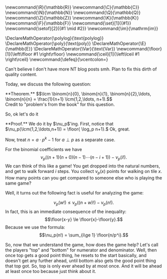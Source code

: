 \newcommand{\R}{\mathbb{R}}
\newcommand{\C}{\mathbb{C}}
\newcommand{\N}{\mathbb{N}}
\newcommand{\Q}{\mathbb{Q}}
\newcommand{\Z}{\mathbb{Z}}
\newcommand{\K}{\mathbb{K}}
\newcommand{\F}{\mathbb{F}}
\newcommand{\set}[1]{\{#1\}}
\newcommand{\setof}[2]{\{#1 \mid #2\}}
\newcommand{\im}{\mathrm{im}}

\DeclareMathOperator{\polylog}{\text{polylog}}
\DeclareMathOperator{\poly}{\text{poly}}
\DeclareMathOperator{\E}{\mathbb{E}}
\DeclareMathOperator{\Var}{\text{Var}}
\newcommand{\floor}[1]{\left\lfloor #1 \right\rfloor}
\newcommand{\ceil}[1]{\left\lceil #1 \right\rceil}
\newcommand{\defeq}{\vcentcolon=}



Can't believe I don't have more NT blog posts smh. Plan to fix
this dirth of quality content.

Today, we discuss the following question:
<div class="thm envbox">**Theorem.**
$$\lcm \binom{n}{0}, \binom{n}{1}, \binom{n}{2},\ldots, \binom{n}{n} = \frac{1}{n+1} \lcm(1,2,\ldots, n+1).$$
</div>
Credit to "problem's from the book" for this question.

So, ok let's do it

<div class="pf envbox">**Proof.**
We do it by $\nu_p$'ing.
First, notice that $\nu_p(\lcm(1,2,\ldots,n+1)) = \floor{ \log_p
n+1}.$ Ok, great.

Now, treat $n=a\cdot p^k-1$ for $a\perp p$ as a separate case.

For the binomial coefficients we have
$$\nu_p( (n+1)(n+0)(n-1)\cdots (n-i+1) ) - \nu_p(i!).$$
We can think of this like a game!
You get dropped into the natural numbers, and get to walk forward
$i$ steps. You collect $\nu_p(x)$ points for walking on tile $x$. 
How many points can you get compared to someone else who is
playing the same game?

Well, it turns out the following fact is useful for analyzing the
game:

$$\nu_p(w!) \le \nu_p((n+w)!) - \nu_p(n!).$$
In fact, this is an immediate consequence of the inequality:
$$\floor{x-y} \le \floor{x}-\floor{y}.$$
Because we use the formula:
$$\nu_p(n!) = \sum_{i\ge 1} \floor{n/p^i}.$$


So, now that we understand the game, how does the game help?
Let's call the players "top" and "bottom" for numerator and
denominator.
Well, then once top gets a good point thing, he resets to the
start basically, and doesn't get any further ahead, until bottom
also gets the good point thing that top got. So, top is only
ever ahead by at most once. And it will be ahead at least once
too because just think about it.

</div>


